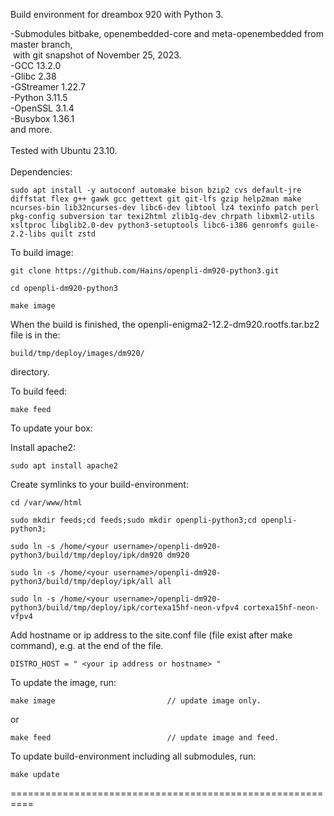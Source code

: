 Build environment for dreambox 920 with Python 3.<br>

-Submodules bitbake, openembedded-core and meta-openembedded from master branch,<br>
&nbsp;with git snapshot of November 25, 2023.<br>
-GCC 13.2.0<br>
-Glibc 2.38<br>
-GStreamer 1.22.7<br>
-Python 3.11.5<br>
-OpenSSL 3.1.4<br>
-Busybox 1.36.1<br>
and more.<br>
<br>
Tested with Ubuntu 23.10.
<br>
<br>
Dependencies:
```
sudo apt install -y autoconf automake bison bzip2 cvs default-jre diffstat flex g++ gawk gcc gettext git git-lfs gzip help2man make ncurses-bin lib32ncurses-dev libc6-dev libtool lz4 texinfo patch perl pkg-config subversion tar texi2html zlib1g-dev chrpath libxml2-utils xsltproc libglib2.0-dev python3-setuptools libc6-i386 genromfs guile-2.2-libs quilt zstd
```
To build image:
```
git clone https://github.com/Hains/openpli-dm920-python3.git

cd openpli-dm920-python3

make image
```
When the build is finished, the openpli-enigma2-12.2-dm920.rootfs.tar.bz2 file is in the:
```
build/tmp/deploy/images/dm920/
```
directory.

To build feed:
```
make feed
```

To update your box:

Install apache2:
```
sudo apt install apache2
```
Create symlinks to your build-environment:
```
cd /var/www/html

sudo mkdir feeds;cd feeds;sudo mkdir openpli-python3;cd openpli-python3;

sudo ln -s /home/<your username>/openpli-dm920-python3/build/tmp/deploy/ipk/dm920 dm920 

sudo ln -s /home/<your username>/openpli-dm920-python3/build/tmp/deploy/ipk/all all

sudo ln -s /home/<your username>/openpli-dm920-python3/build/tmp/deploy/ipk/cortexa15hf-neon-vfpv4 cortexa15hf-neon-vfpv4
```
Add hostname or ip address to the site.conf file (file exist after make command), e.g. at the end of the file.
```
DISTRO_HOST = " <your ip address or hostname> "
```
To update the image, run:
```
make image                         // update image only.
```
or  
```
make feed                          // update image and feed.
```

To update build-environment including all submodules, run:
```
make update
```

==========================================================
